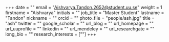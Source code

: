 +++
date = ""
email = "Aishvarya.Tandon.2652@student.uu.se"
weight = 1
firstname = "Aishvarya"
initials = ""
job_title = "Master Student"
lastname = "Tandon"
nickname = ""
orcid = ""
photo_file = "people/ash.jpg"
title = "ash"
twitter = ""
google_scholar = ""
url_blog = ""
url_homepage = ""
url_uuprofile = ""
linkedin = ""
url_mendeley = ""
url_researchgate = ""
long_bio = ""
research_interests = [""]
+++

